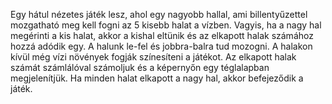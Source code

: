 Egy hátul nézetes játék lesz, ahol egy nagyobb hallal, ami billentyűzettel mozgatható meg kell fogni az 5 kisebb halat a vízben. Vagyis, ha a nagy hal megérinti a kis halat, akkor a kishal eltünik és az elkapott halak számához hozzá adódik egy. A halunk le-fel és jobbra-balra tud mozogni. A halakon kívül még vízi növények fogják színesíteni a játékot. Az elkapott halak számát számlálóval számoljuk és a képernyőn egy téglalapban megjelenítjük. Ha minden halat elkapott a nagy hal, akkor befejeződik a játék.